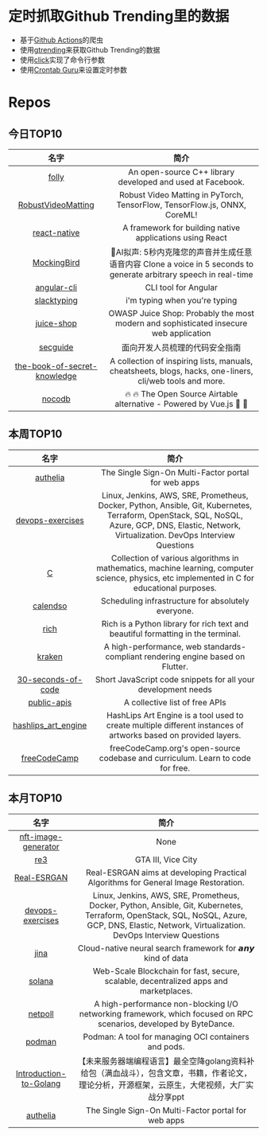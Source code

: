 # 定时抓取Github Trending里的数据
* 基于[Github Actions](https://docs.github.com/en/actions)的爬虫
* 使用[gtrending](https://github.com/hedythedev/gtrending)来获取Github Trending的数据
* 使用[click](https://github.com/pallets/click)实现了命令行参数
* 使用[Crontab Guru](https://crontab.guru/)来设置定时参数

# Repos
## 今日TOP10 
<!-- START OF DAILY_TOP10_REPOS -->
| 名字 | 简介 |
| :----: | :----: |
| [folly](https://github.com/facebook/folly) | An open-source C++ library developed and used at Facebook. |
| [RobustVideoMatting](https://github.com/PeterL1n/RobustVideoMatting) | Robust Video Matting in PyTorch, TensorFlow, TensorFlow.js, ONNX, CoreML! |
| [react-native](https://github.com/facebook/react-native) | A framework for building native applications using React |
| [MockingBird](https://github.com/babysor/MockingBird) | 🚀AI拟声: 5秒内克隆您的声音并生成任意语音内容 Clone a voice in 5 seconds to generate arbitrary speech in real-time |
| [angular-cli](https://github.com/angular/angular-cli) | CLI tool for Angular |
| [slacktyping](https://github.com/will/slacktyping) | i'm typing when you're typing |
| [juice-shop](https://github.com/juice-shop/juice-shop) | OWASP Juice Shop: Probably the most modern and sophisticated insecure web application |
| [secguide](https://github.com/Tencent/secguide) | 面向开发人员梳理的代码安全指南 |
| [the-book-of-secret-knowledge](https://github.com/trimstray/the-book-of-secret-knowledge) | A collection of inspiring lists, manuals, cheatsheets, blogs, hacks, one-liners, cli/web tools and more. |
| [nocodb](https://github.com/nocodb/nocodb) | 🔥 🔥 The Open Source Airtable alternative - Powered by Vue.js 🚀 🚀 |
<!-- END OF DAILY_TOP10_REPOS -->

## 本周TOP10
<!-- START OF WEEKLY_TOP10_REPOS -->
| 名字 | 简介 |
| :----: | :----: |
| [authelia](https://github.com/authelia/authelia) | The Single Sign-On Multi-Factor portal for web apps |
| [devops-exercises](https://github.com/bregman-arie/devops-exercises) | Linux, Jenkins, AWS, SRE, Prometheus, Docker, Python, Ansible, Git, Kubernetes, Terraform, OpenStack, SQL, NoSQL, Azure, GCP, DNS, Elastic, Network, Virtualization. DevOps Interview Questions |
| [C](https://github.com/TheAlgorithms/C) | Collection of various algorithms in mathematics, machine learning, computer science, physics, etc implemented in C for educational purposes. |
| [calendso](https://github.com/calendso/calendso) | Scheduling infrastructure for absolutely everyone. |
| [rich](https://github.com/willmcgugan/rich) | Rich is a Python library for rich text and beautiful formatting in the terminal. |
| [kraken](https://github.com/openkraken/kraken) | A high-performance, web standards-compliant rendering engine based on Flutter. |
| [30-seconds-of-code](https://github.com/30-seconds/30-seconds-of-code) | Short JavaScript code snippets for all your development needs |
| [public-apis](https://github.com/public-apis/public-apis) | A collective list of free APIs |
| [hashlips_art_engine](https://github.com/HashLips/hashlips_art_engine) | HashLips Art Engine is a tool used to create multiple different instances of artworks based on provided layers. |
| [freeCodeCamp](https://github.com/freeCodeCamp/freeCodeCamp) | freeCodeCamp.org's open-source codebase and curriculum. Learn to code for free. |
<!-- END OF WEEKLY_TOP10_REPOS -->

## 本月TOP10
<!-- START OF MONTHLY_TOP10_REPOS -->
| 名字 | 简介 |
| :----: | :----: |
| [nft-image-generator](https://github.com/benyaminahmed/nft-image-generator) | None |
| [re3](https://github.com/GTAmodding/re3) | GTA III, Vice City |
| [Real-ESRGAN](https://github.com/xinntao/Real-ESRGAN) | Real-ESRGAN aims at developing Practical Algorithms for General Image Restoration. |
| [devops-exercises](https://github.com/bregman-arie/devops-exercises) | Linux, Jenkins, AWS, SRE, Prometheus, Docker, Python, Ansible, Git, Kubernetes, Terraform, OpenStack, SQL, NoSQL, Azure, GCP, DNS, Elastic, Network, Virtualization. DevOps Interview Questions |
| [jina](https://github.com/jina-ai/jina) | Cloud-native neural search framework for 𝙖𝙣𝙮 kind of data |
| [solana](https://github.com/solana-labs/solana) | Web-Scale Blockchain for fast, secure, scalable, decentralized apps and marketplaces. |
| [netpoll](https://github.com/cloudwego/netpoll) | A high-performance non-blocking I/O networking framework, which focused on RPC scenarios, developed by ByteDance. |
| [podman](https://github.com/containers/podman) | Podman: A tool for managing OCI containers and pods. |
| [Introduction-to-Golang](https://github.com/0voice/Introduction-to-Golang) | 【未来服务器端编程语言】最全空降golang资料补给包（满血战斗），包含文章，书籍，作者论文，理论分析，开源框架，云原生，大佬视频，大厂实战分享ppt |
| [authelia](https://github.com/authelia/authelia) | The Single Sign-On Multi-Factor portal for web apps |
<!-- END OF MONTHLY_TOP10_REPOS -->
